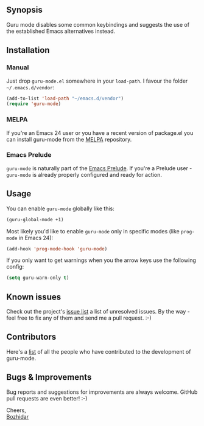 ## Synopsis

Guru mode disables some common keybindings and suggests the use of the
established Emacs alternatives instead.

## Installation

### Manual

Just drop `guru-mode.el` somewhere in your `load-path`. I favour the
folder `~/.emacs.d/vendor`:

```lisp
(add-to-list 'load-path "~/emacs.d/vendor")
(require 'guru-mode)
```

### MELPA

If you're an Emacs 24 user or you have a recent version of package.el
you can install guru-mode from the [MELPA](https://melpa.org/) repository.

### Emacs Prelude

`guru-mode` is naturally part of the
[Emacs Prelude](https://github.com/bbatsov/prelude). If you're a Prelude
user - `guru-mode` is already properly configured and ready for
action.

## Usage

You can enable `guru-mode` globally like this:

```lisp
(guru-global-mode +1)
```

Most likely you'd like to enable `guru-mode` only in specific modes
(like `prog-mode` in Emacs 24):

```lisp
(add-hook 'prog-mode-hook 'guru-mode)
```

If you only want to get warnings when you the arrow keys use the following config:

```lisp
(setq guru-warn-only t)
```

## Known issues

Check out the project's
[issue list](https://github.com/bbatsov/guru-mode/issues?sort=created&direction=desc&state=open)
a list of unresolved issues. By the way - feel free to fix any of them
and send me a pull request. :-)

## Contributors

Here's a [list](https://github.com/bbatsov/guru-mode/contributors) of
all the people who have contributed to the development of guru-mode.

## Bugs & Improvements

Bug reports and suggestions for improvements are always
welcome. GitHub pull requests are even better! :-)

Cheers,<br/>
[Bozhidar](http://twitter.com/bbatsov)
